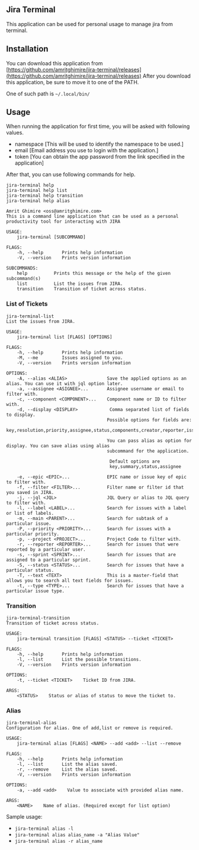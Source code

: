 ## Jira Terminal

This application can be used for personal usage to manage jira from terminal.

## Installation
You can download this application from [https://github.com/amritghimire/jira-terminal/releases](https://github.com/amritghimire/jira-terminal/releases)
After you download this application, be sure to move it to one of the PATH.

One of such path is `~/.local/bin/`

## Usage
When running the application for first time, you will be asked with following values.
- namespace [This will be used to identify the namespace to be used.]
- email [Email address you use to login with the application.]
- token [You can obtain the app password from the link specified in the application]

After that, you can use following commands for help.
```
jira-terminal help
jira-terminal help list
jira-terminal help transition
jira-terminal help alias
```

```
Amrit Ghimire <oss@amritghimire.com>
This is a command line application that can be used as a personal productivity tool for interacting with JIRA

USAGE:
    jira-terminal [SUBCOMMAND]

FLAGS:
    -h, --help       Prints help information
    -V, --version    Prints version information

SUBCOMMANDS:
    help          Prints this message or the help of the given subcommand(s)
    list          List the issues from JIRA.
    transition    Transition of ticket across status.

```

### List of Tickets
```
jira-terminal-list 
List the issues from JIRA.

USAGE:
    jira-terminal list [FLAGS] [OPTIONS]

FLAGS:
    -h, --help       Prints help information
    -M, --me         Issues assigned to you.
    -V, --version    Prints version information

OPTIONS:
    -A, --alias <ALIAS>               Save the applied options as an alias. You can use it with jql option later.
    -a, --assignee <ASIGNEE>...       Assignee username or email to filter with.
    -c, --component <COMPONENT>...    Component name or ID to filter with.
    -d, --display <DISPLAY>            Comma separated list of fields to display.
                                      Possible options for fields are: 
                                      key,resolution,priority,assignee,status,components,creator,reporter,issuetype,project,summary
                                      
                                      You can pass alias as option for display. You can save alias using alias
                                      subcommand for the application.
                                      
                                       Default options are
                                       key,summary,status,assignee
                                                         
    -e, --epic <EPIC>...              EPIC name or issue key of epic to filter with.
    -f, --filter <FILTER>...          Filter name or filter id that you saved in JIRA.
    -j, --jql <JQL>                   JQL Query or alias to JQL query to filter with.
    -l, --label <LABEL>...            Search for issues with a label or list of labels.
    -m, --main <PARENT>...            Search for subtask of a particular issue.
    -P, --priority <PRIORITY>...      Search for issues with a particular priority.
    -p, --project <PROJECT>...        Project Code to filter with.
    -r, --reporter <REPORTER>...      Search for issues that were reported by a particular user.
    -s, --sprint <SPRINT>...          Search for issues that are assigned to a particular sprint.
    -S, --status <STATUS>...          Search for issues that have a particular status.
    -T, --text <TEXT>                 This is a master-field that allows you to search all text fields for issues.
    -t, --type <TYPE>...              Search for issues that have a particular issue type. 

```

### Transition

```
jira-terminal-transition 
Transition of ticket across status.

USAGE:
    jira-terminal transition [FLAGS] <STATUS> --ticket <TICKET>

FLAGS:
    -h, --help       Prints help information
    -l, --list       List the possible transitions.
    -V, --version    Prints version information

OPTIONS:
    -t, --ticket <TICKET>    Ticket ID from JIRA.

ARGS:
    <STATUS>    Status or alias of status to move the ticket to.

```


### Alias
```
jira-terminal-alias 
Configuration for alias. One of add,list or remove is required.

USAGE:
    jira-terminal alias [FLAGS] <NAME> --add <add> --list --remove

FLAGS:
    -h, --help       Prints help information
    -l, --list       List the alias saved.
    -r, --remove     List the alias saved.
    -V, --version    Prints version information

OPTIONS:
    -a, --add <add>    Value to associate with provided alias name.

ARGS:
    <NAME>    Name of alias. (Required except for list option)
```

Sample usage:
- `jira-terminal alias -l`
- `jira-terminal alias alias_name -a "Alias Value"`
- `jira-terminal alias -r alias_name` 
